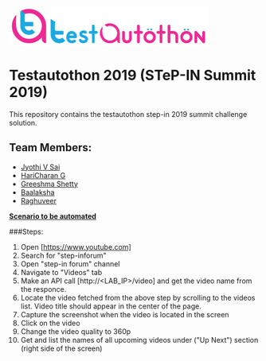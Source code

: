![](logo.png)

# Testautothon 2019 (STeP-IN Summit 2019)


This repository contains the testautothon step-in 2019 summit challenge solution.


## Team Members:
- [Jyothi V Sai]()
- [HariCharan G]()
- [Greeshma Shetty]()
- [Baalaksha]()
- [Raghuveer]()

<u><b>Scenario to be automated</b></u>

###Steps:

1. Open [https://www.youtube.com]
2. Search for "step-inforum"
3. Open "step-in forum" channel
4. Navigate to "Videos" tab
5. Make an API call [http://<LAB_IP>/video] and get the video name from the responce.
6. Locate the video fetched from the above step by scrolling to the videos list. Video title should appear in the center of the page.
7. Capture the screenshot when the video is located in the screen
8. Click on the video
9. Change the video quality to 360p
10. Get and list the names of all upcoming videos under ("Up Next") section (right side of the screen) 
